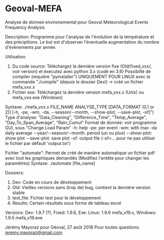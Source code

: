 ﻿# Geoval-MEFA
Analyse de donnee environemental pour Geoval
Meteorological Events Frequency Analysis

Description:
Programme pour l'analyse de l'évolution de la température et des précipitions.
Le but est d'observer l'éventuelle augmentation du nombre d'évènements par année.


Utilisation:
1.  Du code source: Téléchargez la dernière version fixe (Old/fixed_vxx/, voir version)
    et éxecutez avec python 3.x (codé en 3.6)
    Possibilté de compiler (requière "pyinstaller") UNIQUEMENT POUR LINUX avec la commande
    "./compile" (depuis le dossier Dev/) -> créé un fichier mefa_vxx.x
2.  Fichier exe: Téléchargez la dernière version mefa_vxx.x (Unix) ou mefa_vxx.exe (Windows)

Syntaxe: ./mefa_vxx.x FILE_NAME ANALYSE_TYPE [DATA_FORMAT (0,1 or 2)] [-h, -pe, -wm, -da, --season/--month, --show-plot, --save-plot, -of]")
Type d'analyse: "Data_Cleaning", "Difference_Time", "Temp_Average", "Day_To_Span_Average", "Rain_Cumul"
Format de donnée: voir programme GUI, sous "Change Load Param"
-h:			              help
-pe:			          per event
-wm:			          with max
-da			              daily average
--year/--season/--month:  period (un ou plus)
--show-plot:		      show plot
--save-plot:		      save plot
-of:			          output file (-of=... pour ne pas utiliser le fichier par défault 'output.txt')


Fichier "automate":
Permet de créé de manière automatique un fichier pdf avec tout les graphiques demandés
(Modifiez l'entête pour changer les paramètres)
Syntaxe: ./automate [file_name]


Dossiers:
1.  Dev:        Code en cours de développement
2.  Old:        Vieilles versions sans (trop de) bug, contient la dernière version stable
3.  test_file:  Fichier test pour le développement
4.  Results:    Certain résultats sous forme de tableau excel


Versions:
Dev: 1.9.7 (?), Fixed: 1.9.6, Exe: Linux: 1.9.6 mefa_v19.x, Windows: 1.9.5 mefa_v19.exe



Jérémy Mayoraz pour Géoval, 27 août 2018
Pour toutes questions: jeremy.mayoraz@gmail.com
